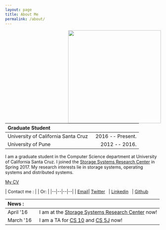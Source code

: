 ```yaml
---
layout: page
title: About Me
permalink: /about/
---
```



<img style="float: right;" src="{{site.baseurl}}/assets/jpg/dp.jpg" height="300px">  

| Graduate Student | | 
|:---|---:|
| University of California Santa Cruz  &nbsp;  |  2016 -- Present. |  
| University of Pune | 2012 -- 2016. |



I am a graduate student in the Computer Science department at University of California Santa Cruz. I joined the [Storage Systems Research Center](http://ssrc.ucsc.edu)
in Spring 2017. My research interests lie in storage systems, operating systems and distributed systems.

[My CV](/assets/pdf/cv.pdf)

| Contact me : | | Or: |
|--|--|--|--|
| <a href="mailto:&#100;&#101;&#118;&#097;&#115;&#104;&#105;&#115;&#104;&#046;&#112;&#117;&#114;&#097;&#110;&#100;&#097;&#114;&#101;+&#098;&#108;&#111;&#103;&#064;&#103;&#109;&#097;&#105;&#108;&#046;&#099;&#111;&#109;">Email</a>| [Twitter](https://twitter.com/dev14e) &nbsp; | [Linkedin](https://linkedin.com/in/devashishpurandare) &nbsp; | [Github](https://github.com/devashishp) 

|News :  | |
|:--|--|
 | April '16 | I am at the [Storage Systems Research Center](https://ssrc.ucsc.edu) now! |
| March '16 &nbsp; | I am a TA for [CS 10](https://cmps010-spring17-01.courses.soe.ucsc.edu/) and [CS 5J](https://cmps005j-spring17-01.courses.soe.ucsc.edu/) now! |


